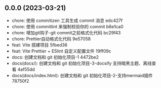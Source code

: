 ## 0.0.0 (2023-03-21)

* chore: 使用 commitizen 工具生成 commit 消息 edc427f
* chore: 使用 commitlint 来强制校验你的 commit b8e1ca0
* chore: 增加git钩子-git commit之前格式化代码 bc29f43
* chore: Prettier自动格式化代码 9e57058
* feat: Vite 搭建项目 5fbed36
* feat: Vite Prettier + ESlint 自定义配置文件 19ff09c
* docs: 创建文档和 git 初始化项目-1 4472be2
* docs(docs/): 创建文档和 git 初始化项目-3-docsify 支持暗黑主题、离线查看 4af55dd
* docs(docs/index.html): 创建文档和 git 初始化项目-2-支持mermaid插件 78750f2



